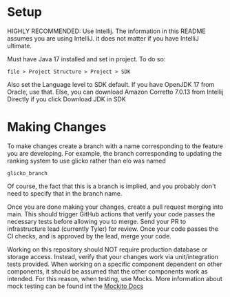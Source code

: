 
# Setup
HIGHLY RECOMMENDED: Use Intellij. The information in this README assumes you are using IntelliJ. it does not matter if you have IntelliJ ultimate.

Must have Java 17 installed and set in project. To do so:
```
file > Project Structure > Project > SDK
```
Also set the Language level to SDK default. If you have OpenJDK 17 from Oracle, use that. Else, you can download Amazon Corretto 7.0.13 from Intellij Directly if you click Download JDK in SDK

# Making Changes

To make changes create a branch with a name corresponding to the feature you are developing. For example, the branch corresponding to updating the ranking system to use glicko rather than elo was named 
```
glicko_branch
```
Of course, the fact that this is a branch is implied, and you probably don't need to specify that in the branch name. 

Once you are done making your changes, create a pull request merging into main. This should trigger GitHub actions that verify your code passes the necessary tests before allowing you to merge. Send your PR to infrastructure lead (currently Tyler) for review. Once your code passes the CI checks, and is approved by the lead, merge your code.

Working on this repository should NOT require production database or storage access. Instead, verify that your changes work via unit/integration tests provided. When working on a specific component dependent on other components, it should be assumed that the other components work as intended. For this reason, when testing, use Mocks. More information about mock testing can be found int the [Mockito Docs](https://site.mockito.org/)
